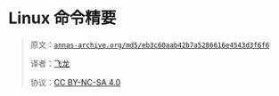 # Linux 命令精要

> 原文：[`annas-archive.org/md5/eb3c60aab42b7a5286616e4543d3f6f6`](https://annas-archive.org/md5/eb3c60aab42b7a5286616e4543d3f6f6)
> 
> 译者：[飞龙](https://github.com/wizardforcel)
> 
> 协议：[CC BY-NC-SA 4.0](http://creativecommons.org/licenses/by-nc-sa/4.0/)